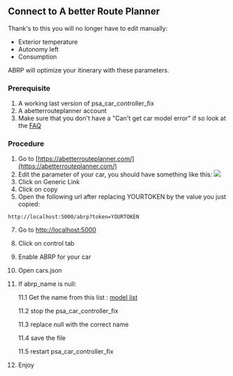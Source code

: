 ## Connect to A better Route Planner
 Thank's to this you will no longer have to edit manually:
- Exterior temperature
- Autonomy left
- Consumption 

ABRP will optimize your itinerary with these parameters.

### Prerequisite
1. A working last version of psa_car_controller_fix
2. A abetterrouteplanner account
3. Make sure that you don't have a "Can't get car model error" if so look at the [FAQ](../FAQ.md)

### Procedure
1. Go to [https://abetterrouteplanner.com/](https://abetterrouteplanner.com/)
2. Edit the parameter of your car, you should have something like this:
![](abrp.png)
3. Click on Generic Link
4. Click on copy
5. Open the following url after replacing YOURTOKEN by the value you just copied:
```
http://localhost:5000/abrp?token=YOURTOKEN
```
7. Go to [http://localhost:5000](http://localhost:5000)
8. Click on control tab
9. Enable ABRP for your car
10. Open cars.json 
11. If abrp_name is null:
    
    11.1 Get the name from this list : [model list](https://api.iternio.com/1/tlm/get_carmodels_list?api_key=32b2162f-9599-4647-8139-66e9f9528370)
    
    11.2 stop the psa_car_controller_fix 
    
    11.3 replace null with the correct name 
    
    11.4 save the file 
    
    11.5 restart psa_car_controller_fix
12. Enjoy